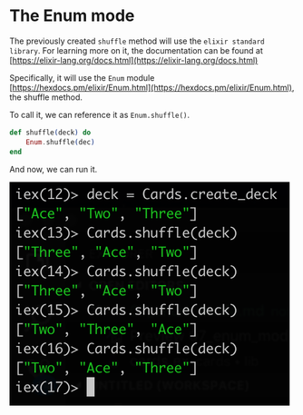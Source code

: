 # The Enum mode

The previously created `shuffle` method will use the `elixir standard library`. For learning more on it, the documentation can be found at [https://elixir-lang.org/docs.html](https://elixir-lang.org/docs.html)

Specifically, it will use the `Enum` module [https://hexdocs.pm/elixir/Enum.html](https://hexdocs.pm/elixir/Enum.html), the shuffle method.

To call it, we can reference it as `Enum.shuffle()`.

```elixir
def shuffle(deck) do
    Enum.shuffle(dec)
end
```

And now, we can run it.

![](../images/2018-12-27-14-15-34.png)